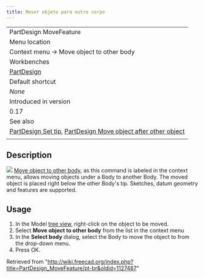 ```yaml
---
title: Mover objeto para outro corpo
---
```

|  |
| --- |
| PartDesign MoveFeature |
| Menu location |
| Context menu → Move object to other body |
| Workbenches |
| [PartDesign](/PartDesign_Workbench "PartDesign Workbench") |
| Default shortcut |
| *None* |
| Introduced in version |
| 0.17 |
| See also |
| [PartDesign Set tip](/PartDesign_MoveTip "PartDesign MoveTip"), [PartDesign Move object after other object](/PartDesign_MoveFeatureInTree "PartDesign MoveFeatureInTree") |
|  |

## Description

![](/images/PartDesign_MoveFeature.svg) [Move object to other body](/PartDesign_MoveFeature "PartDesign MoveFeature"), as this command is labeled in the context menu, allows moving objects under a Body to another Body. The moved object is placed right below the other Body's tip. Sketches, datum geometry and features are supported.

## Usage

1. In the Model [tree view](/Tree_view "Tree view"), right-click on the object to be moved.
2. Select **Move object to other body** from the list in the context menu
3. In the **Select body** dialog, select the Body to move the object to from the drop-down menu.
4. Press OK.

Retrieved from "<http://wiki.freecad.org/index.php?title=PartDesign_MoveFeature/pt-br&oldid=1127487>"